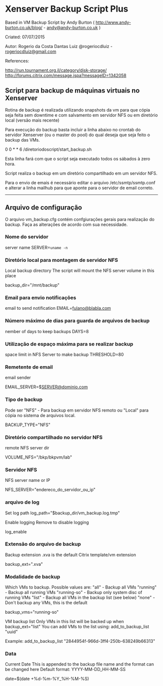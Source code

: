 

# Xenserver Backup Script Plus                    

Based in VM Backup Script by Andy Burton (	http://www.andy-burton.co.uk/blog/ - andy@andy-burton.co.uk )                         

Criated: 07/07/2015 
                  
Autor: Rogerio da Costa Dantas Luiz @rogeriocdluiz -  rogeriocdluiz@gmail.com           
                                                              
                                                             
References:                              
                     
                     
http://run.tournament.org.il/category/disk-storage/     
http://forums.citrix.com/message.jspa?messageID=1342058   
					



## Script para backup de máquinas virtuais no Xenserver

Rotina de backup é realizada utilizando snapshots da vm para que cópia seja feita sem downtime e com salvamento em servidor NFS ou em diretório local (versão mais recente)


Para execução do backup basta incluir a linha abaixo no crontab do servidor Xenserver (ou o master do pool) do qual deseja que seja feito o backup das VMs.


0 0 * * 6 /diretoriodoscript/start_backup.sh

Esta linha fará com que o script seja executado todos os sábados à zero hora. 

Script realiza o backup em um diretório compartilhado em um servidor NFS.


Para o envio de emais é necessário editar o arquivo /etc/ssmtp/ssmtp.conf e alterar a linha mailhub para que aponte para o servidor de email correto.


----------------------------------------------------------------------------------------------------------------------------------------

## Arquivo de configuração


O arquivo vm_backup.cfg contém confgiurações gerais para realização do backup. Faça as alterações de acordo com sua necessidade.


### Nome do servidor
server name
SERVER=`uname -n` 


### Diretório local para montagem de servidor NFS
Local backup directory
The script will mount the NFS server volume in this place

backup_dir="/mnt/backup"



### Email para envio notificações
email to send notification
EMAIL=fulano@blabla.com


### Número máximo de dias para guarda de arquivos de backup 
nember of days to keep backups
DAYS=8

### Utilização de espaço máxima para se realizar backup
space limit in NFS Server to make backup
THRESHOLD=80


### Remetente de email
email sender

EMAIL_SERVER=$SERVER@dominio.com


### Tipo de backup
Pode ser "NFS" - Para backup em servidor NFS remoto ou "Local" para cópia no sistema de arquivos local.

BACKUP_TYPE="NFS"





### Diretório compartilhado no servidor NFS
remote NFS server dir

VOLUME_NFS="/bkp/bkpvm/lab"   


### Servidor NFS
NFS server name or IP

NFS_SERVER="endereco_do_servidor_ou_ip"  


### arquivo de log
Set log path
log_path="$backup_dir/vm_backup.log.tmp"


Enable logging
Remove to disable logging

log_enable



### Extensão do arquivo de backup
Backup extension
.xva is the default Citrix template/vm extension

backup_ext=".xva"

### Modalidade de backup
Which VMs to backup. Possible values are:
"all" - Backup all VMs
"running" - Backup all running VMs
"running-so" - Backup only system disc of running VMs
"list" - Backup all VMs in the backup list (see below)
"none" - Don't backup any VMs, this is the default

backup_vms="running-so"


VM backup list
Only VMs in this list will be backed up when backup_ext="list"
You can add VMs to the list using: add_to_backup_list "uuid"

Example:
add_to_backup_list "2844954f-966d-3ff4-250b-638249b66313"


### Data
Current Date
This is appended to the backup file name and the format can be changed here
Default format: YYYY-MM-DD_HH-MM-SS

date=$(date +%d-%m-%Y_%H-%M-%S)
